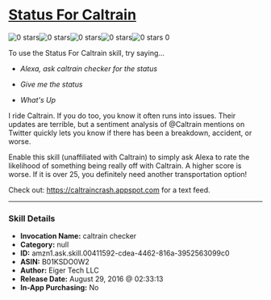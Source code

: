 # [Status For Caltrain](http://alexa.amazon.com/#skills/amzn1.ask.skill.00411592-cdea-4462-816a-3952563099c0)
![0 stars](../../images/ic_star_border_black_18dp_1x.png)![0 stars](../../images/ic_star_border_black_18dp_1x.png)![0 stars](../../images/ic_star_border_black_18dp_1x.png)![0 stars](../../images/ic_star_border_black_18dp_1x.png)![0 stars](../../images/ic_star_border_black_18dp_1x.png) 0

To use the Status For Caltrain skill, try saying...

* *Alexa, ask caltrain checker for the status*

* *Give me the status*

* *What's Up*

I ride Caltrain. If you do too, you know it often runs into issues. Their updates are terrible, but a sentiment analysis of @Caltrain mentions on Twitter quickly lets you know if there has been a breakdown, accident, or worse.

Enable this skill (unaffiliated with Caltrain) to simply ask Alexa to rate the likelihood of something being really off with Caltrain. A higher score is worse. If it is over 25, you definitely need another transportation option!

Check out: https://caltraincrash.appspot.com for a text feed.

***

### Skill Details

* **Invocation Name:** caltrain checker
* **Category:** null
* **ID:** amzn1.ask.skill.00411592-cdea-4462-816a-3952563099c0
* **ASIN:** B01KSDO0W2
* **Author:** Eiger Tech LLC
* **Release Date:** August 29, 2016 @ 02:33:13
* **In-App Purchasing:** No
